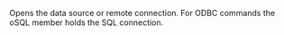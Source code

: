 ﻿Opens the data source or remote connection. For ODBC commands the oSQL member holds the SQL connection.